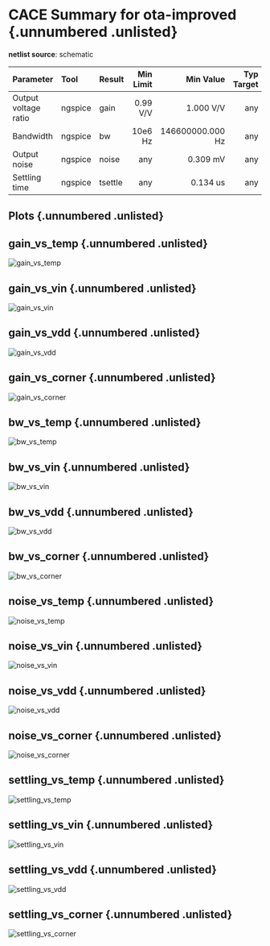 
# CACE Summary for ota-improved {.unnumbered .unlisted}

**netlist source**: schematic

|      Parameter       |         Tool         |     Result      | Min Limit  |  Min Value   | Typ Target |  Typ Value   | Max Limit  |  Max Value   |  Status  |
| :------------------- | :------------------- | :-------------- | ---------: | -----------: | ---------: | -----------: | ---------: | -----------: | :------: |
| Output voltage ratio | ngspice              | gain                 |        0.99 V/V |  1.000 V/V |          any |  1.002 V/V |     1.01 V/V |  1.006 V/V |   Pass ✅    |
| Bandwidth            | ngspice              | bw                   |         10e6 Hz | 146600000.000 Hz |          any | 206653000.000 Hz |          any | 254164000.000 Hz |   Pass ✅    |
| Output noise         | ngspice              | noise                |             any |   0.309 mV |          any |   0.391 mV |         1 mV |   0.530 mV |   Pass ✅    |
| Settling time        | ngspice              | tsettle              |             any |   0.134 us |          any |   0.141 us |         5 us |   0.151 us |   Pass ✅    |


## Plots {.unnumbered .unlisted}

## gain_vs_temp {.unnumbered .unlisted}

![gain_vs_temp](./cace/_docs/ota-improved/schematic/gain_vs_temp.png)

## gain_vs_vin {.unnumbered .unlisted}

![gain_vs_vin](./cace/_docs/ota-improved/schematic/gain_vs_vin.png)

## gain_vs_vdd {.unnumbered .unlisted}

![gain_vs_vdd](./cace/_docs/ota-improved/schematic/gain_vs_vdd.png)

## gain_vs_corner {.unnumbered .unlisted}

![gain_vs_corner](./cace/_docs/ota-improved/schematic/gain_vs_corner.png)

## bw_vs_temp {.unnumbered .unlisted}

![bw_vs_temp](./cace/_docs/ota-improved/schematic/bw_vs_temp.png)

## bw_vs_vin {.unnumbered .unlisted}

![bw_vs_vin](./cace/_docs/ota-improved/schematic/bw_vs_vin.png)

## bw_vs_vdd {.unnumbered .unlisted}

![bw_vs_vdd](./cace/_docs/ota-improved/schematic/bw_vs_vdd.png)

## bw_vs_corner {.unnumbered .unlisted}

![bw_vs_corner](./cace/_docs/ota-improved/schematic/bw_vs_corner.png)

## noise_vs_temp {.unnumbered .unlisted}

![noise_vs_temp](./cace/_docs/ota-improved/schematic/noise_vs_temp.png)

## noise_vs_vin {.unnumbered .unlisted}

![noise_vs_vin](./cace/_docs/ota-improved/schematic/noise_vs_vin.png)

## noise_vs_vdd {.unnumbered .unlisted}

![noise_vs_vdd](./cace/_docs/ota-improved/schematic/noise_vs_vdd.png)

## noise_vs_corner {.unnumbered .unlisted}

![noise_vs_corner](./cace/_docs/ota-improved/schematic/noise_vs_corner.png)

## settling_vs_temp {.unnumbered .unlisted}

![settling_vs_temp](./cace/_docs/ota-improved/schematic/settling_vs_temp.png)

## settling_vs_vin {.unnumbered .unlisted}

![settling_vs_vin](./cace/_docs/ota-improved/schematic/settling_vs_vin.png)

## settling_vs_vdd {.unnumbered .unlisted}

![settling_vs_vdd](./cace/_docs/ota-improved/schematic/settling_vs_vdd.png)

## settling_vs_corner {.unnumbered .unlisted}

![settling_vs_corner](./cace/_docs/ota-improved/schematic/settling_vs_corner.png)
